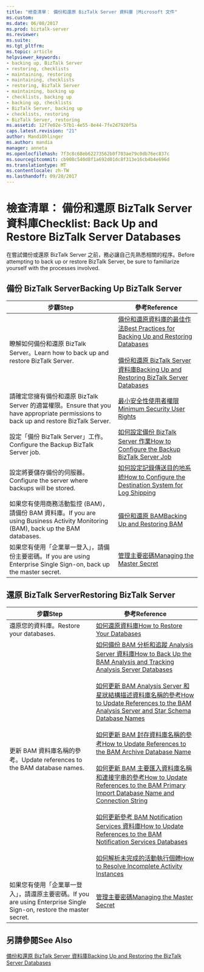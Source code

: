 ```yaml
---
title: "檢查清單： 備份和還原 BizTalk Server 資料庫 |Microsoft 文件"
ms.custom: 
ms.date: 06/08/2017
ms.prod: biztalk-server
ms.reviewer: 
ms.suite: 
ms.tgt_pltfrm: 
ms.topic: article
helpviewer_keywords:
- backing up, BizTalk Server
- restoring, checklists
- maintaining, restoring
- maintaining, checklists
- restoring, BizTalk Server
- maintaining, backing up
- checklists, backing up
- backing up, checklists
- BizTalk Server, backing up
- checklists, restoring
- BizTalk Server, restoring
ms.assetid: 12f7e02e-57b1-4e55-8e44-7fe2d7920f5a
caps.latest.revision: "21"
author: MandiOhlinger
ms.author: mandia
manager: anneta
ms.openlocfilehash: 7f3c8c68eb62273562b0f703ae79c0db76ec837c
ms.sourcegitcommit: cb908c540d8f1a692d01dc8f313e16cb4b4e696d
ms.translationtype: MT
ms.contentlocale: zh-TW
ms.lasthandoff: 09/20/2017
---
```

# <a name="checklist-back-up-and-restore-biztalk-server-databases"></a><span data-ttu-id="a774b-102">檢查清單： 備份和還原 BizTalk Server 資料庫</span><span class="sxs-lookup"><span data-stu-id="a774b-102">Checklist: Back Up and Restore BizTalk Server Databases</span></span>
<span data-ttu-id="a774b-103">在嘗試備份或還原 BizTalk Server 之前，務必讓自己先熟悉相關的程序。</span><span class="sxs-lookup"><span data-stu-id="a774b-103">Before attempting to back up or restore BizTalk Server, be sure to familiarize yourself with the processes involved.</span></span>  
  
## <a name="backing-up-biztalk-server"></a><span data-ttu-id="a774b-104">備份 BizTalk Server</span><span class="sxs-lookup"><span data-stu-id="a774b-104">Backing Up BizTalk Server</span></span>  
  
|<span data-ttu-id="a774b-105">步驟</span><span class="sxs-lookup"><span data-stu-id="a774b-105">Step</span></span>|<span data-ttu-id="a774b-106">參考</span><span class="sxs-lookup"><span data-stu-id="a774b-106">Reference</span></span>|  
|----------|---------------|  
|<span data-ttu-id="a774b-107">瞭解如何備份和還原 BizTalk Server。</span><span class="sxs-lookup"><span data-stu-id="a774b-107">Learn how to back up and restore BizTalk Server.</span></span>|[<span data-ttu-id="a774b-108">備份和還原資料庫的最佳作法</span><span class="sxs-lookup"><span data-stu-id="a774b-108">Best Practices for Backing Up and Restoring Databases</span></span>](../core/best-practices-for-backing-up-and-restoring-databases.md)<br /><br /> [<span data-ttu-id="a774b-109">備份和還原 BizTalk Server 資料庫</span><span class="sxs-lookup"><span data-stu-id="a774b-109">Backing Up and Restoring BizTalk Server Databases</span></span>](../core/backing-up-and-restoring-biztalk-server-databases.md)|  
|<span data-ttu-id="a774b-110">請確定您擁有備份和還原 BizTalk Server 的適當權限。</span><span class="sxs-lookup"><span data-stu-id="a774b-110">Ensure that you have appropriate permissions to back up and restore BizTalk Server.</span></span>|[<span data-ttu-id="a774b-111">最小安全性使用者權限</span><span class="sxs-lookup"><span data-stu-id="a774b-111">Minimum Security User Rights</span></span>](../core/minimum-security-user-rights.md)|  
|<span data-ttu-id="a774b-112">設定「備份 BizTalk Server」工作。</span><span class="sxs-lookup"><span data-stu-id="a774b-112">Configure the Backup BizTalk Server job.</span></span>|[<span data-ttu-id="a774b-113">如何設定備份 BizTalk Server 作業</span><span class="sxs-lookup"><span data-stu-id="a774b-113">How to Configure the Backup BizTalk Server Job</span></span>](../core/how-to-configure-the-backup-biztalk-server-job.md)|  
|<span data-ttu-id="a774b-114">設定將要儲存備份的伺服器。</span><span class="sxs-lookup"><span data-stu-id="a774b-114">Configure the server where backups will be stored.</span></span>|[<span data-ttu-id="a774b-115">如何設定記錄傳送目的地系統</span><span class="sxs-lookup"><span data-stu-id="a774b-115">How to Configure the Destination System for Log Shipping</span></span>](../core/how-to-configure-the-destination-system-for-log-shipping.md)|  
|<span data-ttu-id="a774b-116">如果您有使用商務活動監控 (BAM)，請備份 BAM 資料庫。</span><span class="sxs-lookup"><span data-stu-id="a774b-116">If you are using Business Activity Monitoring (BAM), back up the BAM databases.</span></span>|[<span data-ttu-id="a774b-117">備份和還原 BAM</span><span class="sxs-lookup"><span data-stu-id="a774b-117">Backing Up and Restoring BAM</span></span>](../core/backing-up-and-restoring-bam.md)|  
|<span data-ttu-id="a774b-118">如果您有使用「企業單一登入」，請備份主要密碼。</span><span class="sxs-lookup"><span data-stu-id="a774b-118">If you are using Enterprise Single Sign-on, back up the master secret.</span></span>|[<span data-ttu-id="a774b-119">管理主要密碼</span><span class="sxs-lookup"><span data-stu-id="a774b-119">Managing the Master Secret</span></span>](../core/managing-the-master-secret.md)|  
  
## <a name="restoring-biztalk-server"></a><span data-ttu-id="a774b-120">還原 BizTalk Server</span><span class="sxs-lookup"><span data-stu-id="a774b-120">Restoring BizTalk Server</span></span>  
  
|<span data-ttu-id="a774b-121">步驟</span><span class="sxs-lookup"><span data-stu-id="a774b-121">Step</span></span>|<span data-ttu-id="a774b-122">參考</span><span class="sxs-lookup"><span data-stu-id="a774b-122">Reference</span></span>|  
|----------|---------------|  
|<span data-ttu-id="a774b-123">還原您的資料庫。</span><span class="sxs-lookup"><span data-stu-id="a774b-123">Restore your databases.</span></span>|[<span data-ttu-id="a774b-124">如何還原資料庫</span><span class="sxs-lookup"><span data-stu-id="a774b-124">How to Restore Your Databases</span></span>](../core/how-to-restore-your-databases.md)|  
|<span data-ttu-id="a774b-125">更新 BAM 資料庫名稱的參考。</span><span class="sxs-lookup"><span data-stu-id="a774b-125">Update references to the BAM database names.</span></span>|[<span data-ttu-id="a774b-126">如何備份 BAM 分析和追蹤 Analysis Server 資料庫</span><span class="sxs-lookup"><span data-stu-id="a774b-126">How to Back Up the BAM Analysis and Tracking Analysis Server Databases</span></span>](../core/how-to-back-up-the-bam-analysis-and-tracking-analysis-server-databases.md)<br /><br /> [<span data-ttu-id="a774b-127">如何更新 BAM Analysis Server 和星狀結構描述資料庫名稱的參考</span><span class="sxs-lookup"><span data-stu-id="a774b-127">How to Update References to the BAM Analysis Server and Star Schema Database Names</span></span>](../core/update-references-to-the-bam-analysis-server-and-star-schema-database-names.md)<br /><br /> [<span data-ttu-id="a774b-128">如何更新 BAM 封存資料庫名稱的參考</span><span class="sxs-lookup"><span data-stu-id="a774b-128">How to Update References to the BAM Archive Database Name</span></span>](../core/how-to-update-references-to-the-bam-archive-database-name.md)<br /><br /> [<span data-ttu-id="a774b-129">如何更新 BAM 主要匯入資料庫名稱和連接字串的參考</span><span class="sxs-lookup"><span data-stu-id="a774b-129">How to Update References to the BAM Primary Import Database Name and Connection String</span></span>](../core/update-references-to-bam-primary-import-database-name-and-connection-string.md)<br /><br /> [<span data-ttu-id="a774b-130">如何更新參考 BAM Notification Services 資料庫</span><span class="sxs-lookup"><span data-stu-id="a774b-130">How to Update References to the BAM Notification Services Databases</span></span>](../core/how-to-update-references-to-the-bam-notification-services-databases.md)<br /><br /> [<span data-ttu-id="a774b-131">如何解析未完成的活動執行個體</span><span class="sxs-lookup"><span data-stu-id="a774b-131">How to Resolve Incomplete Activity Instances</span></span>](../core/how-to-resolve-incomplete-activity-instances.md)|  
|<span data-ttu-id="a774b-132">如果您有使用「企業單一登入」，請還原主要密碼。</span><span class="sxs-lookup"><span data-stu-id="a774b-132">If you are using Enterprise Single Sign-on, restore the master secret.</span></span>|[<span data-ttu-id="a774b-133">管理主要密碼</span><span class="sxs-lookup"><span data-stu-id="a774b-133">Managing the Master Secret</span></span>](../core/managing-the-master-secret.md)|  
  
## <a name="see-also"></a><span data-ttu-id="a774b-134">另請參閱</span><span class="sxs-lookup"><span data-stu-id="a774b-134">See Also</span></span>  
 [<span data-ttu-id="a774b-135">備份和還原 BizTalk Server 資料庫</span><span class="sxs-lookup"><span data-stu-id="a774b-135">Backing Up and Restoring the BizTalk Server Databases</span></span>](../core/backing-up-and-restoring-the-biztalk-server-databases.md)
